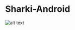 # Sharki-Android

![alt text](https://github.com/smolenkamil/Sharki-Android/blob/master/sharki.png?raw=true)
